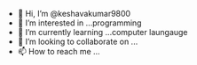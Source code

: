- 👋 Hi, I’m @keshavakumar9800
- 👀 I’m interested in ...programming 
- 🌱 I’m currently learning ...computer laungauge
- 💞️ I’m looking to collaborate on ...
- 📫 How to reach me ...

<!---
keshavakumar9800/keshavakumar9800 is a ✨ special ✨ repository because its `README.md` (this file) appears on your GitHub profile.
You can click the Preview link to take a look at your changes.
--->
